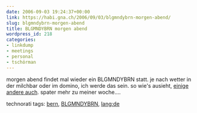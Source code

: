 ```yaml
---
date: 2006-09-03 19:24:37+00:00
link: https://habi.gna.ch/2006/09/03/blgmndybrn-morgen-abend/
slug: blgmndybrn-morgen-abend
title: BLGMNDYBRN morgen abend
wordpress_id: 218
categories:
- linkdump
- meetings
- personal
- tschörman
---
```



morgen abend findet mal wieder ein BLGMNDYBRN statt. je nach wetter in der milchbar oder im domino, ich werde das sein. so wie's ausieht, [einige andere auch](http://www.leumund.ch/index.php/v3/comments/blgmndybrn-4-september-2006/). spater mehr zu meiner woche....





technorati tags: [bern](http://www.technorati.com/tag/bern), [BLGMNDYBRN](http://www.technorati.com/tag/BLGMNDYBRN), [lang:de](http://www.technorati.com/tag/lang:de)
